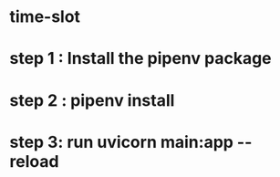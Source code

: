 # time-slot


<!-- clone the repo -->
# step 1 : Install the pipenv package

# step 2 :  pipenv install 

# step 3:  run uvicorn main:app --reload
